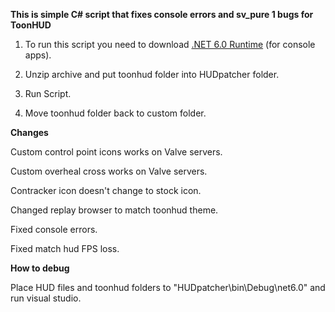 **This is simple C# script that fixes console errors and sv_pure 1 bugs for ToonHUD**

1. To run this script you need to download [.NET 6.0 Runtime](https://dotnet.microsoft.com/en-us/download/dotnet/6.0/runtime) (for console apps).

2. Unzip archive and put toonhud folder into HUDpatcher folder.

3. Run Script.

4. Move toonhud folder back to custom folder.

**Changes**

Custom control point icons works on Valve servers.

Custom overheal cross works on Valve servers.

Contracker icon doesn't change to stock icon.

Changed replay browser to match toonhud theme.

Fixed console errors.

Fixed match hud FPS loss.

**How to debug**

Place HUD files and toonhud folders to "HUDpatcher\bin\Debug\net6.0" and run visual studio.
